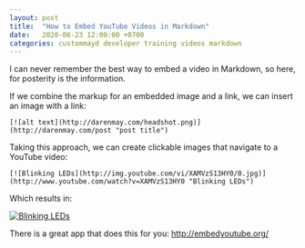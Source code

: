 ```yaml
---
layout: post
title:  "How to Embed YouTube Videos in Markdown"
date:   2020-06-23 12:00:00 +0700
categories: custommayd developer training videos markdown
---
```

I can never remember the best way to embed a video in Markdown, so here, for posterity is the information.

If we combine the markup for an embedded image and a link, we can  insert an image with a link:

```
[![alt text](http://darenmay.com/headshot.png)](http://darenmay.com/post "post title")
```

Taking this approach, we can create clickable images that navigate to a YouTube video:

```
[![Blinking LEDs](http://img.youtube.com/vi/XAMVzS13HY0/0.jpg)](http://www.youtube.com/watch?v=XAMVzS13HY0 "Blinking LEDs")
```

Which results in:

[![Blinking LEDs](http://img.youtube.com/vi/XAMVzS13HY0/0.jpg)](http://www.youtube.com/watch?v=XAMVzS13HY0 "Blinking LEDs")


There is a great app that does this for you: <http://embedyoutube.org/>